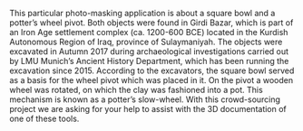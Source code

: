 This particular photo-masking application is about a square bowl and a potter’s 
wheel pivot. Both objects were found in Girdi Bazar, which is part of an Iron Age 
settlement complex (ca. 1200-600 BCE) located in the Kurdish Autonomous Region of Iraq, 
province of Sulaymaniyah. The objects were excavated in Autumn 2017 during archaeological investigations carried out by LMU Munich’s Ancient History Department, which has been 
running the excavation since 2015.
According to the excavators, the square bowl served as a basis for the wheel 
pivot which was placed in it. On the pivot a wooden wheel was rotated, on which 
the clay was fashioned into a pot. This mechanism is known as a potter’s slow-wheel. 
With this crowd-sourcing project we are asking for your help to assist 
with the 3D documentation of one of these tools.
